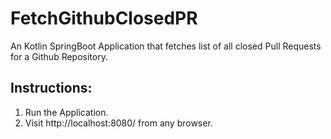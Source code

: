 # FetchGithubClosedPR
An Kotlin SpringBoot Application that fetches list of all closed Pull Requests for a Github Repository.

## Instructions:
  1. Run the Application.
  2. Visit http://localhost:8080/ from any browser.
